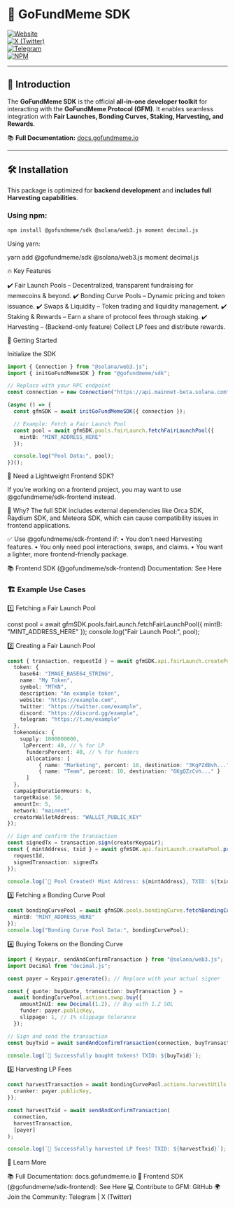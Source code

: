# 🚀 GoFundMeme SDK  

[![Website](https://img.shields.io/badge/Website-GoFundMeme.io-blue?style=for-the-badge)](https://www.gofundmeme.io)  
[![X (Twitter)](https://img.shields.io/badge/X-@GoFundMemes-black?style=for-the-badge)](https://x.com/GoFundMemes)  
[![Telegram](https://img.shields.io/badge/Telegram-Join%20Chat-blue?style=for-the-badge)](https://t.me/gofundmeme)  
[![NPM](https://img.shields.io/npm/v/@gofundmeme/sdk?color=red&label=NPM&style=for-the-badge)](https://www.npmjs.com/package/@gofundmeme/sdk)  

---

## 🌟 **Introduction**
The **GoFundMeme SDK** is the official **all-in-one developer toolkit** for interacting with the **GoFundMeme Protocol (GFM)**. It enables seamless integration with **Fair Launches, Bonding Curves, Staking, Harvesting, and Rewards**.

📚 **Full Documentation:** [docs.gofundmeme.io](https://docs.gofundmeme.io/developers/gfm-for-builders)  

---

## 🛠 **Installation**
This package is optimized for **backend development** and **includes full Harvesting capabilities**.

### **Using npm:**
```sh
npm install @gofundmeme/sdk @solana/web3.js moment decimal.js
```
Using yarn:

yarn add @gofundmeme/sdk @solana/web3.js moment decimal.js

🔥 Key Features

✔️ Fair Launch Pools – Decentralized, transparent fundraising for memecoins & beyond.
✔️ Bonding Curve Pools – Dynamic pricing and token issuance.
✔️ Swaps & Liquidity – Token trading and liquidity management.
✔️ Staking & Rewards – Earn a share of protocol fees through staking.
✔️ Harvesting – (Backend-only feature) Collect LP fees and distribute rewards.

🚀 Getting Started

Initialize the SDK

```ts
import { Connection } from "@solana/web3.js";
import { initGoFundMemeSDK } from "@gofundmeme/sdk";

// Replace with your RPC endpoint
const connection = new Connection("https://api.mainnet-beta.solana.com");

(async () => {
  const gfmSDK = await initGoFundMemeSDK({ connection });

  // Example: Fetch a Fair Launch Pool
  const pool = await gfmSDK.pools.fairLaunch.fetchFairLaunchPool({
    mintB: "MINT_ADDRESS_HERE"
  });

  console.log("Pool Data:", pool);
})();
```
🎨 Need a Lightweight Frontend SDK?

If you’re working on a frontend project, you may want to use @gofundmeme/sdk-frontend instead.

🚨 Why?
The full SDK includes external dependencies like Orca SDK, Raydium SDK, and Meteora SDK, which can cause compatibility issues in frontend applications.

✅ Use @gofundmeme/sdk-frontend if:
	•	You don’t need Harvesting features.
	•	You only need pool interactions, swaps, and claims.
	•	You want a lighter, more frontend-friendly package.

📚 Frontend SDK (@gofundmeme/sdk-frontend) Documentation:
See Here

### 🏗️ Example Use Cases

1️⃣ Fetching a Fair Launch Pool

const pool = await gfmSDK.pools.fairLaunch.fetchFairLaunchPool({
  mintB: "MINT_ADDRESS_HERE"
});
console.log("Fair Launch Pool:", pool);

2️⃣ Creating a Fair Launch Pool
```ts
const { transaction, requestId } = await gfmSDK.api.fairLaunch.createPool.request({
  token: {
    base64: "IMAGE_BASE64_STRING",
    name: "My Token",
    symbol: "MTKN",
    description: "An example token",
    website: "https://example.com",
    twitter: "https://twitter.com/example",
    discord: "https://discord.gg/example",
    telegram: "https://t.me/example"
  },
  tokenomics: {
    supply: 1000000000,
     lpPercent: 40, // % for LP
      fundersPercent: 40, // % for funders
      allocations: [
          { name: "Marketing", percent: 10, destination: "3KgPZdBvh..." },
          { name: "Team", percent: 10, destination: "6KgQZzCvh..." }
      ]
  },
  campaignDurationHours: 6,
  targetRaise: 50,
  amountIn: 5,
  network: "mainnet",
  creatorWalletAddress: "WALLET_PUBLIC_KEY"
});

// Sign and confirm the transaction
const signedTx = transaction.sign(creatorKeypair);
const { mintAddress, txid } = await gfmSDK.api.fairLaunch.createPool.process({
  requestId,
  signedTransaction: signedTx
});

console.log(`🎉 Pool Created! Mint Address: ${mintAddress}, TXID: ${txid}`);
```

3️⃣ Fetching a Bonding Curve Pool
```ts
const bondingCurvePool = await gfmSDK.pools.bondingCurve.fetchBondingCurvePool({
  mintB: "MINT_ADDRESS_HERE"
});
console.log("Bonding Curve Pool Data:", bondingCurvePool);
```

4️⃣ Buying Tokens on the Bonding Curve
```ts
import { Keypair, sendAndConfirmTransaction } from "@solana/web3.js";
import Decimal from "decimal.js";

const payer = Keypair.generate(); // Replace with your actual signer

const { quote: buyQuote, transaction: buyTransaction } =
  await bondingCurvePool.actions.swap.buy({
    amountInUI: new Decimal(1.2), // Buy with 1.2 SOL
    funder: payer.publicKey,
    slippage: 1, // 1% slippage tolerance
  });

// Sign and send the transaction
const buyTxid = await sendAndConfirmTransaction(connection, buyTransaction, [payer]);

console.log(`🎉 Successfully bought tokens! TXID: ${buyTxid}`);
```

5️⃣ Harvesting LP Fees
```ts
const harvestTransaction = await bondingCurvePool.actions.harvestUtils.harvest({
  cranker: payer.publicKey,
});

const harvestTxid = await sendAndConfirmTransaction(
  connection,
  harvestTransaction,
  [payer]
);

console.log(`🌾 Successfully harvested LP fees! TXID: ${harvestTxid}`);
```
📖 Learn More

📚 Full Documentation: docs.gofundmeme.io
🎨 Frontend SDK (@gofundmeme/sdk-frontend): See Here
💻 Contribute to GFM: GitHub
🌍 Join the Community: Telegram | X (Twitter)
